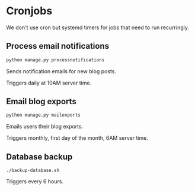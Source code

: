 # Cronjobs

We don't use cron but systemd timers for jobs that need to run recurringly.

## Process email notifications

```sh
python manage.py processnotifications
```

Sends notification emails for new blog posts.

Triggers daily at 10AM server time.

## Email blog exports

```sh
python manage.py mailexports
```

Emails users their blog exports.

Triggers monthly, first day of the month, 6AM server time.

## Database backup

```
./backup-database.sh
```

Triggers every 6 hours.
